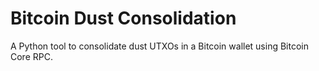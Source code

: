 # Bitcoin Dust Consolidation
A Python tool to consolidate dust UTXOs in a Bitcoin wallet using Bitcoin Core RPC.
